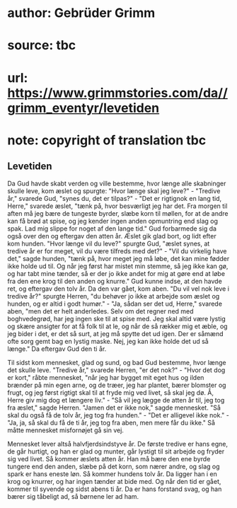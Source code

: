 # author: Gebrüder Grimm
# source: tbc
# url: https://www.grimmstories.com/da//grimm_eventyr/levetiden
# note: copyright of translation tbc

## Levetiden 

Da Gud havde skabt verden og ville bestemme, hvor længe alle skabninger
skulle leve, kom æslet og spurgte: "Hvor længe skal jeg leve?" -
"Tredive år," svarede Gud, "synes du, det er tilpas?" - "Det er
rigtignok en lang tid, Herre," svarede æslet, "tænk på, hvor
besværligt jeg har det. Fra morgen til aften må jeg bære de tungeste
byrder, slæbe korn til møllen, for at de andre kan få brød at spise, og
jeg kender ingen anden opmuntring end slag og spak. Lad mig slippe for
noget af den lange tid." Gud forbarmede sig da også over den og
eftergav den atten år. Æslet gik glad bort, og lidt efter kom hunden.
"Hvor længe vil du leve?" spurgte Gud, "æslet synes, at tredive år er
for meget, vil du være tilfreds med det?" - "Vil du virkelig have
det," sagde hunden, "tænk på, hvor meget jeg må løbe, det kan mine
fødder ikke holde ud til. Og når jeg først har mistet min stemme, så jeg
ikke kan gø, og har tabt mine tænder, så er der jo ikke andet for mig at
gøre end at løbe fra den ene krog til den anden og knurre." Gud kunne
indse, at den havde ret, og eftergav den tolv år. Da den var gået, kom
aben. "Du vil vel nok leve i tredive år?" spurgte Herren, "du behøver
jo ikke at arbejde som æslet og hunden, og er altid i godt humør." -
"Ja, sådan ser det ud, Herre," svarede aben, "men det er helt
anderledes. Selv om det regner ned med boghvedegrød, har jeg ingen ske
til at spise med. Jeg skal altid være lystig og skære ansigter for at få
folk til at le, og når de så rækker mig et æble, og jeg bider i det, er
det så surt, at jeg må spytte det ud igen. Der er såmænd ofte sorg gemt
bag en lystig maske. Nej, jeg kan ikke holde det ud så længe." Da
eftergav Gud den ti år.

Til sidst kom mennesket, glad og sund, og bad Gud bestemme, hvor længe
det skulle leve. "Tredive år," svarede Herren, "er det nok?" -
"Hvor det dog er kort," råbte mennesket, "når jeg har bygget mit eget
hus og ilden brænder på min egen arne, og de træer, jeg har plantet,
bærer blomster og frugt, og jeg først rigtigt skal til at fryde mig ved
livet, så skal jeg dø. Å, Herre giv mig dog et længere liv." - "Så vil
jeg lægge de atten år til, jeg tog fra æslet," sagde Herren. "Jamen
det er ikke nok," sagde mennesket. "Så skal du også få de tolv år, jeg
tog fra hunden." - "Det er alligevel ikke nok." - "Ja, ja, så skal
du få de ti år, jeg tog fra aben, men mere får du ikke." Så måtte
mennesket misfornøjet gå sin vej.

Mennesket lever altså halvfjerdsindstyve år. De første tredive er hans
egne, de går hurtigt, og han er glad og munter, går lystigt til sit
arbejde og fryder sig ved livet. Så kommer æslets atten år. Han må bære
den ene byrde tungere end den anden, slæbe på det korn, som nærer andre,
og slag og spark er hans eneste løn. Så kommer hundens tolv år. Da
ligger han i en krog og knurrer, og har ingen tænder at bide med. Og når
den tid er gået, kommer til syvende og sidst abens ti år. Da er hans
forstand svag, og han bærer sig tåbeligt ad, så børnene ler ad ham.
